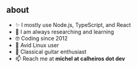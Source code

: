 ## about
- ✨ I mostly use Node.js, TypeScript, and React
- 🤔 I am always researching and learning
- 🤓 Coding since 2012
- 🐧 Avid Linux user
- 🎼 Classical guitar enthusiast
- 📫 Reach me at **michel at calheiros dot dev**
